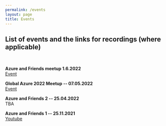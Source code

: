 ```yaml
---
permalink: /events
layout: page
title: Events
---
```


## List of events and the links for recordings (where applicable)
<br>

**Azure and Friends meetup 1.6.2022**<br>
[Event](https://www.linkedin.com/events/azureandfriendsmeetup1-6-inpers6929367990958194688/)

**Global Azure 2022 Meetup -- 07.05.2022**<br>
[Event](https://globalazure.net/communities/2022/azureandfriends)

**Azure and Friends 2 -- 25.04.2022**<br>
TBA

**Azure and Friends 1 -- 25.11.2021**<br>
[Youtube](https://www.youtube.com/watch?v=99iIvvIHs4w)
